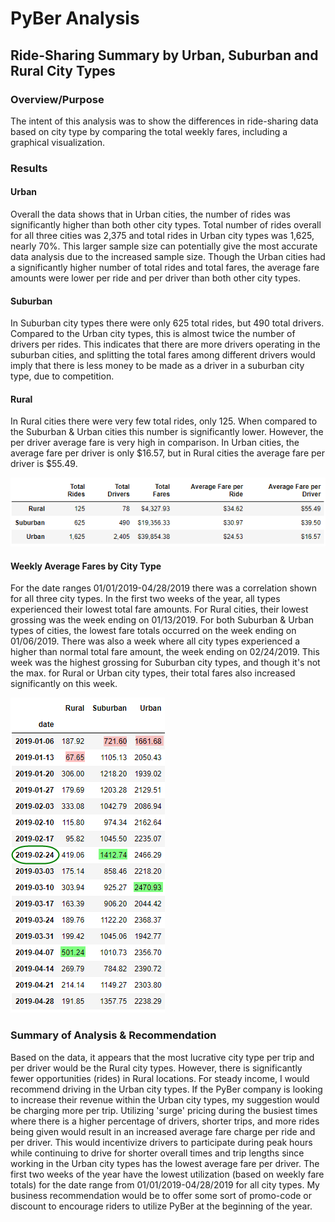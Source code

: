 # PyBer Analysis
## Ride-Sharing Summary by Urban, Suburban and Rural City Types

### Overview/Purpose
  The intent of this analysis was to show the differences in ride-sharing data based on city type by comparing the total weekly fares, including a graphical visualization. 

### Results

  #### Urban
   Overall the data shows that in Urban cities, the number of rides was significantly higher than both other city types. Total number of rides overall for all three cities was 2,375 and total rides in Urban city types was 1,625, nearly 70%. This larger sample size can potentially give the most accurate data analysis due to the increased sample size. Though the Urban cities had a significantly higher number of total rides and total fares, the average fare amounts were lower per ride and per driver than both other city types.  

  #### Suburban
   In Suburban city types there were only 625 total rides, but 490 total drivers. Compared to the Urban city types, this is almost twice the number of drivers per rides. This indicates that there are more drivers operating in the suburban cities, and splitting the total fares among different drivers would imply that there is less money to be made as a driver in a suburban city type, due to competition. 
  
  #### Rural
  In Rural cities there were very few total rides, only 125. When compared to the Suburban & Urban cities this number is significantly lower. However, the per driver average fare is very high in comparison. In Urban cities, the average fare per driver is only $16.57, but in Rural cities the average fare per driver is $55.49.
 
![Pic](/Resources/PyBerDF.png)
 
  #### Weekly Average Fares by City Type
  For the date ranges 01/01/2019-04/28/2019 there was a correlation shown for all three city types. In the first two weeks of the year, all types experienced their lowest total fare amounts. For Rural cities, their lowest grossing was the week ending on 01/13/2019. For both Suburban & Urban types of cities, the lowest fare totals occurred on the week ending on 01/06/2019. There was also a week where all city types experienced a higher than normal total fare amount, the week ending on 02/24/2019. This week was the highest grossing for Suburban city types, and though it's not the max. for Rural or Urban city types, their total fares also increased significantly on this week. 
 
![Pic](/Resources/CityTypeAvgByWeek.png)

### Summary of Analysis & Recommendation
  Based on the data, it appears that the most lucrative city type per trip and per driver would be the Rural city types. However, there is significantly fewer opportunities (rides) in Rural locations. For steady income, I would recommend driving in the Urban city types. If the PyBer company is looking to increase their revenue within the Urban city types, my suggestion would be charging more per trip. Utilizing 'surge' pricing during the busiest times where there is a higher percentage of drivers, shorter trips, and more rides being given would result in an increased average fare charge per ride and per driver. This would incentivize drivers to participate during peak hours while continuing to drive for shorter overall times and trip lengths since working in the Urban city types has the lowest average fare per driver. The first two weeks of the year have the lowest utilization (based on weekly fare totals) for the date range from 01/01/2019-04/28/2019 for all city types. My business recommendation would be to offer some sort of promo-code or discount to encourage riders to utilize PyBer at the beginning of the year. 

